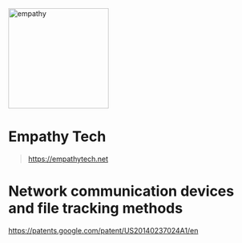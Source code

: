 <a href="https://empathytech.net">
<img src="https://cloud.empathytech.net/index.php/s/MpdL2TYQMbxqAfq/preview" width="200" height="200" title="Empathy Tech" alt="empathy"></a>

# Empathy Tech

> https://empathytech.net

# Network communication devices and file tracking methods
https://patents.google.com/patent/US20140237024A1/en
